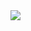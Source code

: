 <img src = "https://capsule-render.vercel.app/api?type=waving&height=200&text=GreenAI-ROS&fontAlign=60&fontAlignY=40&color=gradient" >
<!-- 출처 : https://github.com/kyechan99/capsule-render -->
